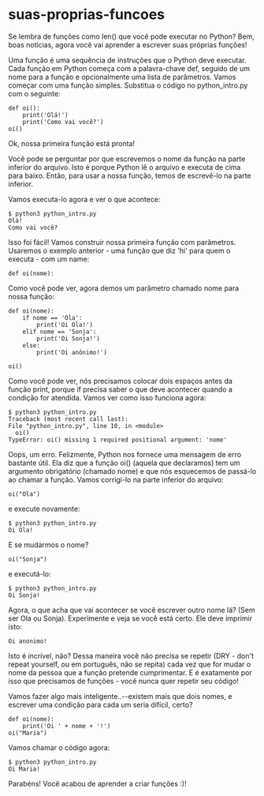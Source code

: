 # suas-proprias-funcoes

Se lembra de funções como len\(\) que você pode executar no Python? Bem, boas notícias, agora você vai aprender a escrever suas próprias funções!

Uma função é uma sequência de instruções que o Python deve executar. Cada função em Python começa com a palavra-chave def, seguido de um nome para a função e opcionalmente uma lista de parâmetros. Vamos começar com uma função simples. Substitua o código no python\_intro.py com o seguinte:

```text
def oi():
    print('Olá!')
    print('Como vai você?')
oi()
```

Ok, nossa primeira função está pronta!

Você pode se perguntar por que escrevemos o nome da função na parte inferior do arquivo. Isto é porque Python lê o arquivo e executa de cima para baixo. Então, para usar a nossa função, temos de escrevê-lo na parte inferior.

Vamos executa-lo agora e ver o que acontece:

```text
$ python3 python_intro.py
Olá!
Como vai você?
```

Isso foi fácil! Vamos construir nossa primeira função com parâmetros. Usaremos o exemplo anterior - uma função que diz 'hi' para quem o executa - com um name:

```text
def oi(nome):
```

Como você pode ver, agora demos um parâmetro chamado nome para nossa função:

```text
def oi(nome):
    if nome == 'Ola':
        print('Oi Ola!')
    elif nome == 'Sonja':
        print('Oi Sonja!')
    else:
        print('Oi anônimo!')

oi()
```

Como você pode ver, nós precisamos colocar dois espaços antes da função print, porque if precisa saber o que deve acontecer quando a condição for atendida. Vamos ver como isso funciona agora:

```text
$ python3 python_intro.py
Traceback (most recent call last):
File "python_intro.py", line 10, in <module>
  oi()
TypeError: oi() missing 1 required positional argument: 'nome'
```

Oops, um erro. Felizmente, Python nos fornece uma mensagem de erro bastante útil. Ela diz que a função oi\(\) \(aquela que declaramos\) tem um argumento obrigatório \(chamado nome\) e que nós esquecemos de passá-lo ao chamar a função. Vamos corrigi-lo na parte inferior do arquivo:

```text
oi("Ola")
```

e execute novamente:

```text
$ python3 python_intro.py
Oi Ola!
```

E se mudarmos o nome?

```text
oi("Sonja")
```

e executá-lo:

```text
$ python3 python_intro.py
Oi Sonja!
```

Agora, o que acha que vai acontecer se você escrever outro nome lá? \(Sem ser Ola ou Sonja\). Experimente e veja se você está certo. Ele deve imprimir isto:

```text
Oi anonimo!
```

Isto é incrível, não? Dessa maneira você não precisa se repetir \(DRY - don't repeat yourself, ou em português, não se repita\) cada vez que for mudar o nome da pessoa que a função pretende cumprimentar. E é exatamente por isso que precisamos de funções - você nunca quer repetir seu código!

Vamos fazer algo mais inteligente..--existem mais que dois nomes, e escrever uma condição para cada um seria difícil, certo?

```text
def oi(nome):
    print('Oi ' + nome + '!')
oi("Maria")
```

Vamos chamar o código agora:

```text
$ python3 python_intro.py
Oi Maria!
```

Parabéns! Você acabou de aprender a criar funções :\)!

